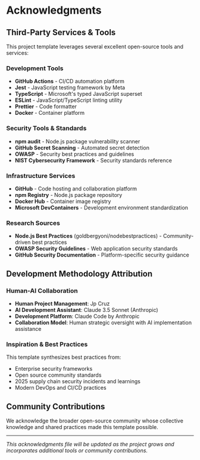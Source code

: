 # Acknowledgments

## Third-Party Services & Tools

This project template leverages several excellent open-source tools and services:

### Development Tools
- **GitHub Actions** - CI/CD automation platform
- **Jest** - JavaScript testing framework by Meta
- **TypeScript** - Microsoft's typed JavaScript superset
- **ESLint** - JavaScript/TypeScript linting utility
- **Prettier** - Code formatter
- **Docker** - Container platform

### Security Tools & Standards
- **npm audit** - Node.js package vulnerability scanner
- **GitHub Secret Scanning** - Automated secret detection
- **OWASP** - Security best practices and guidelines
- **NIST Cybersecurity Framework** - Security standards reference

### Infrastructure Services
- **GitHub** - Code hosting and collaboration platform
- **npm Registry** - Node.js package repository
- **Docker Hub** - Container image registry
- **Microsoft DevContainers** - Development environment standardization

### Research Sources
- **Node.js Best Practices** (goldbergyoni/nodebestpractices) - Community-driven best practices
- **OWASP Security Guidelines** - Web application security standards
- **GitHub Security Documentation** - Platform-specific security guidance

## Development Methodology Attribution

### Human-AI Collaboration
- **Human Project Management**: Jp Cruz
- **AI Development Assistant**: Claude 3.5 Sonnet (Anthropic)
- **Development Platform**: Claude Code by Anthropic
- **Collaboration Model**: Human strategic oversight with AI implementation assistance

### Inspiration & Best Practices
This template synthesizes best practices from:
- Enterprise security frameworks
- Open source community standards
- 2025 supply chain security incidents and learnings
- Modern DevOps and CI/CD practices

## Community Contributions

We acknowledge the broader open-source community whose collective knowledge and shared practices made this template possible.

---

*This acknowledgments file will be updated as the project grows and incorporates additional tools or community contributions.*